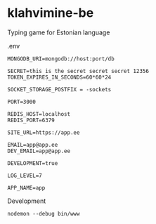 # klahvimine-be

Typing game for Estonian language

.env
```
MONGODB_URI=mongodb://host:port/db

SECRET=this is the secret secret secret 12356
TOKEN_EXPIRES_IN_SECONDS=60*60*24

SOCKET_STORAGE_POSTFIX = -sockets

PORT=3000

REDIS_HOST=localhost
REDIS_PORT=6379

SITE_URL=https://app.ee

EMAIL=app@app.ee
DEV_EMAIL=app@app.ee

DEVELOPMENT=true

LOG_LEVEL=7

APP_NAME=app

```

Development
```
nodemon --debug bin/www
```
